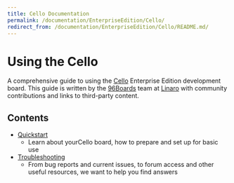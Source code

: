 ```yaml
---
title: Cello Documentation
permalink: /documentation/EnterpriseEdition/Cello/
redirect_from: /documentation/EnterpriseEdition/Cello/README.md/
---
```

# Using the Cello

A comprehensive guide to using the [Cello](https://www.96boards.org/products/ee/) Enterprise Edition development board. This guide is written by the [96Boards](https://www.96boards.org) team at [Linaro](http://www.linaro.org) with community contributions and links to third-party content.

## Contents

- [Quickstart](Quickstart/)
   - Learn about yourCello board, how to prepare and set up for basic use
- [Troubleshooting](Troubleshooting/)
   - From bug reports and current issues, to forum access and other useful resources, we want to help you find answers
